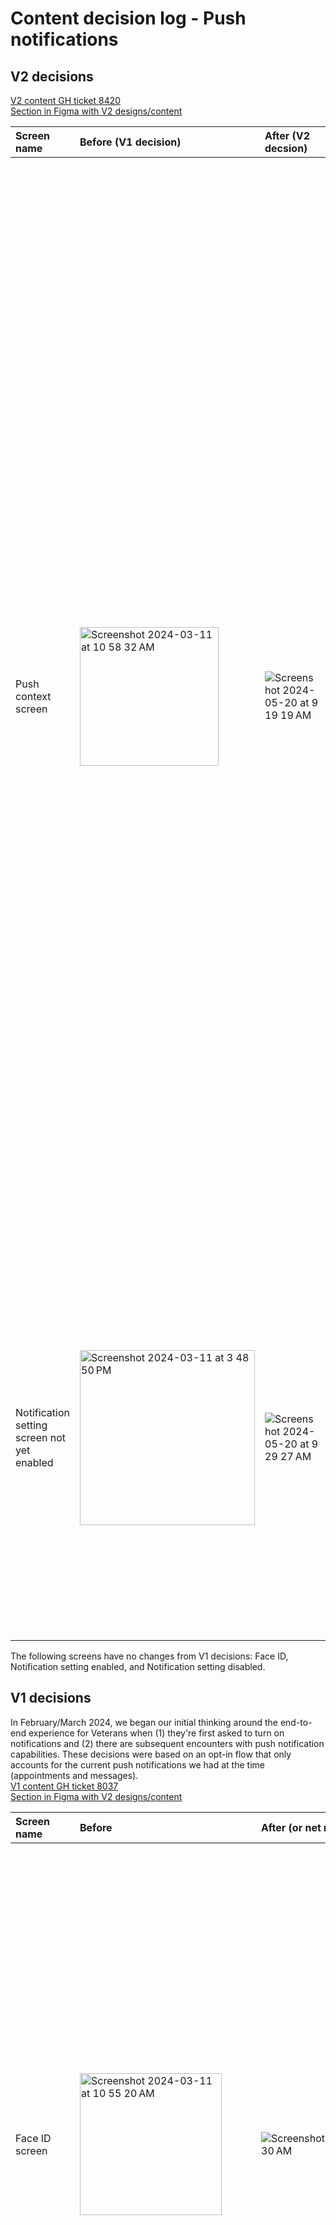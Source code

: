 # Content decision log - Push notifications

## V2 decisions

[V2 content GH ticket 8420](https://github.com/department-of-veterans-affairs/va-mobile-app/issues/8420)
<br>[Section in Figma with V2 designs/content](https://www.figma.com/design/LKmqgew3L2nSBl0qF6YOwI/%F0%9F%94%8D-Home-2.0---Working---VAMobile?node-id=1243-4986&t=iL0XLO00lmAHNMHR-4)

| Screen name            | Before (V1 decision)            | After (V2 decsion)         | Explanation        | Decision made by | Date                 |
| :-------------      | :-------------      | :-------------              |:-------------         |:-------------         |:-------------|
|Push context screen | <img width="222" alt="Screenshot 2024-03-11 at 10 58 32 AM" src="https://github.com/department-of-veterans-affairs/va.gov-team/assets/102106810/8afd4728-bb19-45d9-8a6e-27c429b251a9"> | ![Screenshot 2024-05-20 at 9 19 19 AM](https://github.com/department-of-veterans-affairs/va.gov-team/assets/102106810/64b09a60-7c16-4025-8d96-35d4ac0ce3a1) | The update to this screen had a requirement of including "and more" as a way to eventually add more pushes without needing to continually update this context-settting screen. But we also need to be accurate and truthful (i.e., saying "upcoming appointments, new messages, and more" wouldn't be accurate with only 2 current pushes. There's no "more."). We recommended calling out one of our pushes (upcoming appointments in this screenshot). Then the "and more" would be accurate. Product can make the call as to which push to call out in this instance: appointments or messages. In the future, we can call out other new pushes, such as claim decision letters.</br> <br>We also updated wording that starts this sentence, removing the mention of sending "notifications to your device." We did this since it will already be mention in a more permanent place: the Notication setting screen.</br> <br>The second sentence on this screen has not changed from V1 decisions. | Misty Milliron-Grant | 5/20/2024 | 
|Notification setting screen not yet enabled | <img width="280" alt="Screenshot 2024-03-11 at 3 48 50 PM" src="https://github.com/department-of-veterans-affairs/va.gov-team/assets/102106810/9a67e34c-74e0-4ac7-b88e-d8804535ce91"> | ![Screenshot 2024-05-20 at 9 29 27 AM](https://github.com/department-of-veterans-affairs/va.gov-team/assets/102106810/e710297b-8bbd-4e03-aaec-1a2713646830) | We chose to reuse the copy from the first sentence of the context setting screen above for this. (See V1 decision below for this screen for more context on this alert.) Again, Product can make the call as to which push to call out in this instance: appointments or messages. In the future, we can call out other new pushes, such as claim decision letters. No other copy changes to this screen. | Misty Milliron-Grant | 5/20/2024 | 



The following screens have no changes from V1 decisions: Face ID, Notification setting enabled, and Notification setting disabled.


## V1 decisions
In February/March 2024, we began our initial thinking around the end-to-end experience for Veterans when (1) they're first asked to turn on notifications and (2) there are subsequent encounters with push notification capabilities. These decisions were based on an opt-in flow that only accounts for the current push notifications we had at the time (appointments and messages). 
<br>[V1 content GH ticket 8037](https://github.com/department-of-veterans-affairs/va-mobile-app/issues/8037)
<br>[Section in Figma with V2 designs/content](https://www.figma.com/design/LKmqgew3L2nSBl0qF6YOwI/%F0%9F%94%8D-Home-2.0---Working---VAMobile?node-id=993-8290&t=iL0XLO00lmAHNMHR-4)

| Screen name            | Before            | After (or net new)         | Explanation        | Decision made by | Date                 |
| :-------------      | :-------------      | :-------------              |:-------------         |:-------------         |:-------------|
|Face ID screen | <img width="227" alt="Screenshot 2024-03-11 at 10 55 20 AM" src="https://github.com/department-of-veterans-affairs/va.gov-team/assets/102106810/83c99bd8-27d1-4067-b6d1-e482cd6b74a7"> | ![Screenshot 2024-03-12 at 8 00 30 AM](https://github.com/department-of-veterans-affairs/va.gov-team/assets/102106810/ef475565-3ff0-43fb-9d5d-d1149bf11fcb) | The Face ID enablement screen has nothing to do with push notifications. But it is a screen that appears before a new context-setting screen for push. Therefore, we want a similar content structure for both screens. For both, we also want to bring forward the benefits of enabling these functionalities instead of just asking Veterans to turn them on. The updated content speaks to the value Face ID provides: easier sign in. We updated the copy in the second body copy sentence to remind Veterans they are in control of this functionality and can change it at any time. |  Misty Milliron-Grant | 03/12/2024 |
|Push context screen | n/a (new state) | <img width="222" alt="Screenshot 2024-03-11 at 10 58 32 AM" src="https://github.com/department-of-veterans-affairs/va.gov-team/assets/102106810/8afd4728-bb19-45d9-8a6e-27c429b251a9"> | This is a new screen to help set context for what Veterans will get out of push notifications. Similar to the Face ID screen, we used the header to communicate the benefit of push (staying updated). We purposefully left the benefit statement somewhat vague in the header and used the body copy to give more details on the benefits (i.e., specific push notifications Veterans get). We also chose the phrase "app notifications". "Push notifications" is jargon, and we can't be sure a Veteran knows what a "push" means without testing. We used the body copy to explain that these are notifications sent to a device vs. text or email. We also explicitly tell Veterans what pushes they'll get (appointments and messages). As we enable more pushes, this copy will need to be updated. Finally, like with the Face ID screen, we added a sentence explaining that Veterans can change notifications any time, giving them the power to control this functionality. | Misty Milliron-Grant | 03/12/2024 |
|Notication setting screen enabled | <img width="274" alt="Screenshot 2024-03-11 at 3 40 50 PM" src="https://github.com/department-of-veterans-affairs/va.gov-team/assets/102106810/b8782f47-16c3-43f0-9d6c-1fe7f20aa7de"> | <img width="275" alt="Screenshot 2024-03-11 at 3 46 47 PM" src="https://github.com/department-of-veterans-affairs/va.gov-team/assets/102106810/0f1ccb47-44c7-436c-875d-96b8d3e641e0"> | Since we were looking at the end-to-end experience, we took this opportunity to improve the notifications screen itself. Previously, it included redundant headings and unhelpful copy. After confirming with Accessibility, we decided to remove the subheading and update the body copy to further remind Veterans how these notifications will be received (to their device). We also added an external link that tells Veterans where they can go to manage their email/text notifications. Finally, as part of this work, we worked with VEText team to update the API-pulled copy for the toggles. This copy is now more aligned with VA content style guide. |  Misty Milliron-Grant | 03/12/2024 |
|Notication setting screen disabled | <img width="274" alt="Screenshot 2024-03-11 at 3 40 43 PM" src="https://github.com/department-of-veterans-affairs/va.gov-team/assets/102106810/709cf841-7e87-4d56-acf6-a3f69b498036"> | <img width="280" alt="Screenshot 2024-03-11 at 3 48 01 PM" src="https://github.com/department-of-veterans-affairs/va.gov-team/assets/102106810/9f2e0830-0f86-44d6-a794-b3ad5ec5ab82"> | Again, we took the opportunity to update copy in an alert that we already show Veterans. This alert appears when a Veteran has not enabled push. At this point, to enable, a Veteran must now go to their device settings to do so. Improvements here include using a "slim alert" without a header to reduce redundancy, updating body copy to remind Veterans these are "app" notifications, and updating button copy to be more clear (device settings not app settings). We've also included the external link for managing email/text notifications on VA.gov. |  Misty Milliron-Grant | 03/12/2024 |
|Notification setting screen not yet enabled | n/a (new state) | <img width="280" alt="Screenshot 2024-03-11 at 3 48 50 PM" src="https://github.com/department-of-veterans-affairs/va.gov-team/assets/102106810/9a67e34c-74e0-4ac7-b88e-d8804535ce91"> | This is a new alert that will appear when the Veteran has selected to skip turning on push in the initial onboarding flow. We're essentially giving them the option again. We've reused wording from the initial context-setting screen but truncated it for this alert. Again, we excluded the header in the alert to reduce redundancy in wording. We also used the body copy to remind Veterans what notifications they get (appointments and messages). |  Misty Milliron-Grant | 03/12/2024 |







